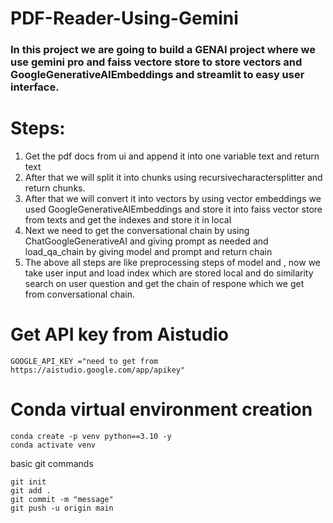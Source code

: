 # PDF-Reader-Using-Gemini

### In this project we are going to build a GENAI project where we use gemini pro and faiss vectore store to store vectors and GoogleGenerativeAIEmbeddings and streamlit to easy user interface.

# Steps:
1. Get the pdf docs from ui and append it into one variable text and return text
2. After that we will split it into chunks using recursivecharactersplitter and return chunks.
3. After that we will convert it into vectors by using vector embeddings we used 
   GoogleGenerativeAIEmbeddings and store it into faiss vector store from texts and get the indexes and store it in local 
4. Next we need to get the conversational chain by using ChatGoogleGenerativeAI and giving prompt as     needed and load_qa_chain by giving model and prompt and return chain 
5. The above all steps are like preprocessing steps of model and , now we take user input and load index which are stored local and do similarity search on user question and get the chain of respone which we get from conversational chain.

# Get API key from Aistudio
```
GOOGLE_API_KEY ="need to get from https://aistudio.google.com/app/apikey"
```
# Conda virtual environment creation 
```
conda create -p venv python==3.10 -y
conda activate venv
```
basic git commands
```
git init 
git add .
git commit -m "message"
git push -u origin main
```



